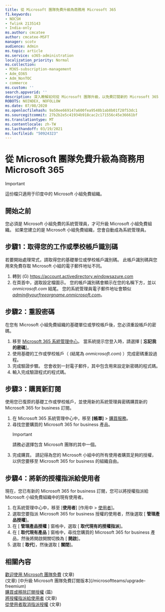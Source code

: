 ```yaml
---
title: 從 Microsoft 團隊免費升級為商務用 Microsoft 365
f1.keywords:
- NOCSH
- fwlink 2135143
- India-only
ms.author: cmcatee
author: cmcatee-MSFT
manager: scotv
audience: Admin
ms.topic: article
ms.service: o365-administration
localization_priority: Normal
ms.collection:
- M365-subscription-management
- Adm_O365
- Adm_NonTOC
- commerce
ms.custom: ''
search.appverid: ''
description: 深入瞭解如何從 Microsoft 團隊升級，以免費訂閱新的 Microsoft 365 for business 訂閱。
ROBOTS: NOINDEX, NOFOLLOW
ms.date: 07/08/2020
ms.openlocfilehash: 9a50ee669147a600fea9548b1ab8b01f28f53dc1
ms.sourcegitcommit: 27b2b2e5c41934b918cac2c171556c45e36661bf
ms.translationtype: MT
ms.contentlocale: zh-TW
ms.lasthandoff: 03/19/2021
ms.locfileid: "50924323"
---
```

# <a name="upgrade-from-microsoft-teams-free-to-microsoft-365-for-business"></a>從 Microsoft 團隊免費升級為商務用 Microsoft 365

> [!IMPORTANT]
> 這份檔只適用于印度中的 Microsoft 小組免費組織。

## <a name="before-you-begin"></a>開始之前

您必須是 Microsoft 小組免費的系統管理員，才可升級 Microsoft 小組免費組織。 如果您建立的是 Microsoft 小組免費組織，您會自動成為系統管理員。

## <a name="step-1-get-your-work-or-school-account-id"></a>步驟1：取得您的工作或學校帳戶識別碼

若要開始處理常式，請取得您的基礎單位或學校帳戶識別碼。 此帳戶識別碼與您用來免費存取 Microsoft 小組的電子郵件地址不同。

1. 轉到 (G) <a href="https://go.microsoft.com/fwlink/p/?linkid=2134797" target="_blank">https://account.activedirectory.windowsazure.com</a>
2. 在頁首中，選取設定檔圖示。 您的帳戶識別碼會顯示在您的名稱下方，並以 *onmicrosoft.com* 結尾。
    您的系統管理員電子郵件地址會類似 *admin@yourfreeorgname.onmicrosoft.com*。

## <a name="step-2-reset-your-password"></a>步驟2：重設密碼

在您有 Microsoft 小組免費組織的基礎單位或學校帳戶後，您必須重設帳戶的密碼。

1. 移至 <a href="https://go.microsoft.com/fwlink/p/?linkid=2024339" target="_blank">Microsoft 365 系統管理中心</a>。 當系統提示您登入時，請選擇 [ **忘記我的密碼**]。
2. 使用基礎的工作或學校帳戶（ (結尾為 *onmicrosoft.com*) ）完成密碼重設過程。
3. 完成驗證步驟。 您會收到一封電子郵件，其中包含用來設定新密碼的程式碼。
4. 輸入完成驗證程式的程式碼。

## <a name="step-3-buy-your-new-subscription"></a>步驟3：購買新訂閱

使用您已復原的基礎工作或學校帳戶，並使用新的系統管理員密碼購買新的 Microsoft 365 for business 訂閱。

1. 在 Microsoft 365 系統管理中心中，移至 **[帳單]** > <a href="https://go.microsoft.com/fwlink/p/?linkid=868433" target="_blank">購買服務</a>。
2. 尋找您要購買的 Microsoft 365 for business 產品。
    > [!IMPORTANT]
    > 請務必選擇包含 Microsoft 團隊的其中一個。
3. 完成購買。 請記得為您的 Microsoft 小組中的所有使用者購買足夠的授權，以供您要移至 Microsoft 365 for business 的組織自由。

## <a name="step-4-assign-new-licenses-to-users"></a>步驟4：將新的授權指派給使用者

現在，您已有新的 Microsoft 365 for business 訂閱，您可以將授權指派給 Microsoft 小組免費組織中的現有使用者。

1. 在系統管理中心中，移至 [**使用者**] [作用中  >  <a href="https://go.microsoft.com/fwlink/p/?linkid=834822" target="_blank">使用者</a>]。
2. 選取您要指派 Microsoft 365 for business 授權的使用者，然後選取 [ **管理產品授權**]。
3. 在 [ **管理產品授權** ] 窗格中，選取 [ **取代現有的授權指派**]。
4. 在 [ **取代現有產品** ] 窗格中，尋找您購買的 Microsoft 365 for business 產品，然後將開啟開關切換為 [ **開啟**]。
5. 選取 [ **取代**]，然後選取 [ **關閉**]。

## <a name="related-content"></a>相關內容

[歡迎使用 Microsoft 團隊免費](https://support.microsoft.com/office/6d79a648-6913-4696-9237-ed13de64ae3c) (文章) \
 (文章) \[中升級 Microsoft 團隊免費訂閱版本](/microsoftteams/upgrade-freemium)\
[購買或移除訂閱授權](../licenses/buy-licenses.md) (篇) \
[將授權指派給使用者](../../admin/manage/assign-licenses-to-users.md) (文章)\
[從使用者取消指派授權](../../admin/manage/remove-licenses-from-users.md) (文章) 